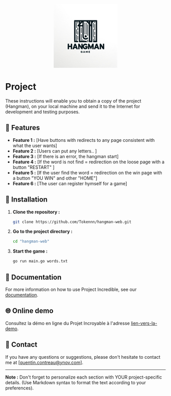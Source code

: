 <p align="center">
  <img src="/static/okay.jpg"  width="200">
</p>

# Project

These instructions will enable you to obtain a copy of the project (Hangman), on your local machine and send it to the Internet for development and testing purposes.

## 🌟 Features

- **Feature 1 :** [Have buttons with redirects to any page consistent with what the user wants]
- **Feature 2 :** [Users can put any letters.. ]
- **Feature 3 :** [If there is an error, the hangman start]
- **Feature 4 :** [If the word is not find = redirection on the loose page with a button "RESTART" ]
- **Feature 5 :** [If the user find the word = redirection on the win page with a button "YOU WIN" and other "HOME"]
- **Feature 6 :** [The user can register hymself for a game]


## 🚀 Installation

1. **Clone the repository :**
    ```bash
    git clone https://github.com/Tokennn/hangman-web.git
    ```

2. **Go to the project directory :**
    ```bash
    cd "hangman-web"
    ```

3. **Start the game :**
    ```bash
    go run main.go words.txt
    ```

## 📖 Documentation

For more information on how to use Project Incredible, see our [documentation](lien-vers-la-doc).

## 🌐 Online demo 

Consultez la démo en ligne du Projet Incroyable à l'adresse [lien-vers-la-demo](lien-vers-la-demo).


## 📧 Contact

If you have any questions or suggestions, please don't hesitate to contact me at [quentin.contreau@ynov.com].

---

**Note :** Don't forget to personalize each section with YOUR project-specific details. (Use Markdown syntax to format the text according to your preferences).

